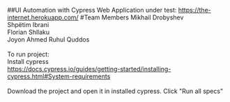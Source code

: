 ##UI Automation with Cypress
Web Application under test: https://the-internet.herokuapp.com/
#Team Members
Mikhail Drobyshev<br>
Shpëtim Ibrani<br>
Florian Shllaku<br>
Joyon Ahmed Ruhul Quddos<br>
<br>
To run project:<br>
Install cypress<br>
https://docs.cypress.io/guides/getting-started/installing-cypress.html#System-requirements<br>
<br>
Download the project and open it in installed cypress. Click "Run all specs"
